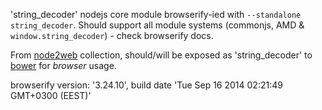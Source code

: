 'string_decoder' nodejs core module browserify-ied with `--standalone string_decoder`. Should support all module systems (commonjs, AMD & `window.string_decoder`) - check browserify docs.

From [node2web](http://github.com/anodynos/node2web) collection,
should/will be exposed as 'string_decoder' to [bower](http://bower.io) for *browser* usage.

browserify version: '3.24.10', build date 'Tue Sep 16 2014 02:21:49 GMT+0300 (EEST)'